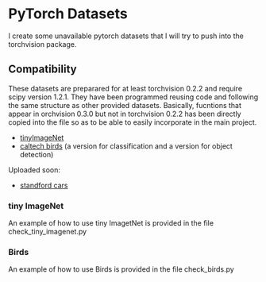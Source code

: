 # PyTorch Datasets

I create some unavailable pytorch datasets that I will try to push into the torchvision package.

## Compatibility

  These datasets are preparared for at least torchvision 0.2.2 and require scipy version 1.2.1. They have been programmed 
  reusing code and following the same structure as other provided datasets. Basically, fucntions that appear in orchvision 0.3.0
  but not in torchvision 0.2.2 has been directly copied into the file so as to be able to easily incorporate in the main project.


* [tinyImageNet](https://tiny-imagenet.herokuapp.com/)
* [caltech birds](http://www.vision.caltech.edu/visipedia/CUB-200-2011.html) (a version for classification and a version for object detection)

Uploaded soon: 

* [standford cars](https://ai.stanford.edu/~jkrause/cars/car_dataset.html)


### tiny ImageNet

An example of how to use tiny ImagetNet is provided in the file check_tiny_imagenet.py

### Birds

An example of how to use Birds is provided in the file check_birds.py
